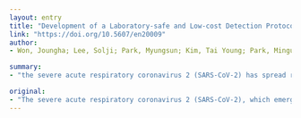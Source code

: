 ```yaml
---
layout: entry
title: "Development of a Laboratory-safe and Low-cost Detection Protocol for SARS-CoV-2 of the Coronavirus Disease 2019 (COVID-19)"
link: "https://doi.org/10.5607/en20009"
author:
- Won, Joungha; Lee, Solji; Park, Myungsun; Kim, Tai Young; Park, Mingu Gordon; Choi, Byung Yoon; Kim, Dongwan; Chang, Hyeshik; Kim, V. Narry; Lee, C. Justin

summary:
- "the severe acute respiratory coronavirus 2 (SARS-CoV-2) has spread rapidly to over a dozen countries. The virus is reported to spread through person-to-person contact via respiratory droplets generated by coughing and sneezing. There have been reports about the possibility of this virus to transmit even before a virus-carrying person to show symptoms. A low-cost, easy-access protocol for early detection is desperately needed."

original:
- "The severe acute respiratory coronavirus 2 (SARS-CoV-2), which emerged in December 2019 in Wuhan, China, has spread rapidly to over a dozen countries. Especially, the spike of case numbers in South Korea sparks pandemic worries. This virus is reported to spread mainly through personto- person contact via respiratory droplets generated by coughing and sneezing, or possibly through surface contaminated by people coughing or sneezing on them. More critically, there have been reports about the possibility of this virus to transmit even before a virus-carrying person to show symptoms. Therefore, a low-cost, easy-access protocol for early detection of this virus is desperately needed. Here, we have established a real-time reverse-transcription PCR (rtPCR)-based assay protocol composed of easy specimen self-collection from a subject via pharyngeal swab, Trizolbased RNA purification, and SYBR Green-based rtPCR. This protocol shows an accuracy and sensitivity limit of 1-10 virus particles as we tested with a known lentivirus. The cost for each sample is estimated to be less than 15 US dollars. Overall time it takes for an entire protocol is estimated to be less than 4 hours. We propose a cost-effective, quick-and-easy method for early detection of SARS-CoV-2 at any conventional Biosafety Level II laboratories that are equipped with a rtPCR machine. Our newly developed protocol should be helpful for a first-hand screening of the asymptomatic virus-carriers for further prevention of transmission and early intervention and treatment for the rapidly propagating virus."
---
```


